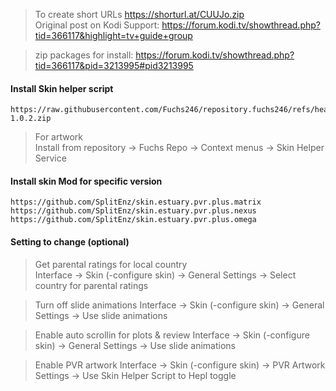 > To create short URLs https://shorturl.at/CUUJo.zip  
> Original post on Kodi Support: https://forum.kodi.tv/showthread.php?tid=366117&highlight=tv+guide+group  

> zip packages for install: https://forum.kodi.tv/showthread.php?tid=366117&pid=3213995#pid3213995


#### Install Skin helper script 

```
https://raw.githubusercontent.com/Fuchs246/repository.fuchs246/refs/heads/main/repository.fuchs246/repository.fuchs246-1.0.2.zip

```
> For artwork  
Install from repository -> Fuchs Repo -> Context menus -> Skin Helper Service 


#### Install skin Mod for specific version
```
https://github.com/SplitEnz/skin.estuary.pvr.plus.matrix
https://github.com/SplitEnz/skin.estuary.pvr.plus.nexus
https://github.com/SplitEnz/skin.estuary.pvr.plus.omega
```

#### Setting to change (optional)

> Get parental ratings for local country  
Interface -> Skin (-configure skin) -> General Settings -> Select country for parental ratings  
  
> Turn off slide animations 
Interface -> Skin (-configure skin) -> General Settings -> Use slide animations
  
> Enable auto scrollin for plots & review
Interface -> Skin (-configure skin) -> General Settings -> Use slide animations  
  
> Enable PVR artwork 
Interface -> Skin (-configure skin) -> PVR Artwork Settings -> Use Skin Helper Script to Hepl toggle

